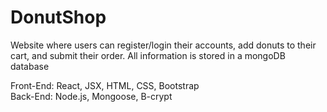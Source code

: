 # DonutShop
Website where users can register/login their accounts, add donuts to their cart, and submit their order.
All information is stored in a mongoDB database

Front-End: React, JSX, HTML, CSS, Bootstrap  
Back-End: Node.js, Mongoose, B-crypt
